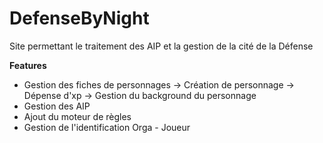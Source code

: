 # DefenseByNight
Site permettant le traitement des AIP et la gestion de la cité de la Défense

__Features__

- Gestion des fiches de personnages
  -> Création de personnage
  -> Dépense d'xp
  -> Gestion du background du personnage
- Gestion des AIP
- Ajout du moteur de règles
- Gestion de l'identification Orga - Joueur
